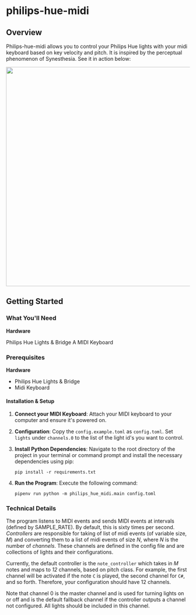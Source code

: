 # philips-hue-midi

## Overview

Philips-hue-midi allows you to control your Philips Hue lights with your midi keyboard based on key velocity and pitch. It is inspired by the
perceptual phenomenon of Synesthesia. See it in action below:

  <img src="docs/demo.gif" width="600px">

## Getting Started

### What You'll Need

**Hardware**

Philips Hue Lights & Bridge
A MIDI Keyboard

### Prerequisites

**Hardware**

- Philips Hue Lights & Bridge
- Midi Keyboard

#### Installation & Setup

1. **Connect your MIDI Keyboard**: Attach your MIDI keyboard to your computer and ensure it's powered on.

2. **Configuration**: Copy the `config.example.toml` as `config.toml`. Set `lights` under `channels.0` to the list of
   the light id's you want to control.

3. **Install Python Dependencies**: Navigate to the root directory of the project in your terminal or command prompt and
   install the necessary dependencies using pip:
   ```
   pip install -r requirements.txt
   ```
5. **Run the Program**: Execute the following command:
   ```
   pipenv run python -m philips_hue_midi.main config.toml
   ```

### Technical Details

The program listens to MIDI events and sends MIDI events at intervals (defined by SAMPLE_RATE). By default,
this is sixty times per second. *Controllers* are responsible for taking of list of midi events (of variable size, *M*)
and converting them to a list of midi events of size *N*, where *N* is the number of *channels*. These channels are
defined in the config file and are collections of lights and their configurations.

Currently, the default controller is the `note_controller` which takes in *M* notes and maps to *12* channels, based on
pitch class. For example, the first channel will be activated if the note `C` is played, the second channel for `C#`,
and so forth. Therefore, your configuration should have 12 channels.

Note that channel 0 is the master channel and is used for turning lights on or off and is the default fallback channel
if the controller outputs a channel not configured. All lights should be included in this channel.




